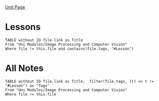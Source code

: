 [Unit Page](https://www.ole.bris.ac.uk/webapps/blackboard/content/listContent.jsp?course_id=_260097_1&content_id=_8655934_1&mode=reset)
# Lessons
```dataview
TABLE without ID file.link as Title
From "Uni Modules/Image Processing and Computer Vision"
Where file != this.file and contains(file.tags, "#Lesson")
```

# All Notes
```dataview
TABLE without ID file.link as Title,  filter(file.tags, (t) => t != "#Lesson") as "Tags"
From "Uni Modules/Image Processing and Computer Vision"
Where file != this.file
```
